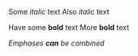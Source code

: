 Some *italic* text
Also _italic_ text

Have some **bold** text
More __bold__ text

_Emphases **can** be combined_
